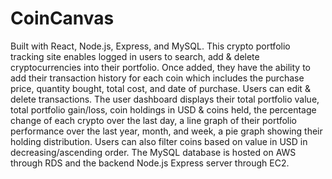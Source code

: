# CoinCanvas
Built with React, Node.js, Express, and MySQL. This crypto portfolio tracking site enables logged in users to search, add & delete cryptocurrencies into their portfolio. Once added, they have the ability to add their transaction history for each coin which includes the purchase price, quantity bought, total cost, and date of purchase.  Users can edit & delete transactions. The user dashboard displays their total portfolio value, total portfolio gain/loss, coin holdings in USD & coins held, the percentage change of each crypto over the last day, a line graph of their portfolio performance over the last year, month, and week, a pie graph showing their holding distribution. Users can also filter coins based on value in USD in decreasing/ascending order. The MySQL database is hosted on AWS through RDS and the backend Node.js Express server through EC2.

